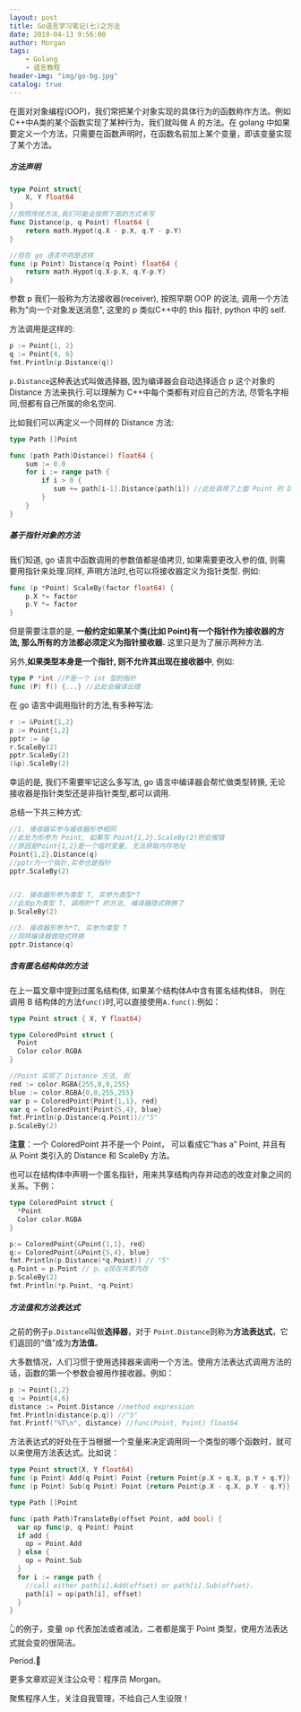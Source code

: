 ```yaml
---
layout: post
title: Go语言学习笔记(七)之方法
date: 2019-04-13 9:56:00
author: Morgan
tags: 
    - Golang
    - 语言教程
header-img: "img/go-bg.jpg"
catalog: true
---
```


在面对对象编程(OOP)，我们常把某个对象实现的具体行为的函数称作方法。例如 C++中A类的某个函数实现了某种行为，我们就叫做 A 的方法。在 golang 中如果要定义一个方法，只需要在函数声明时，在函数名前加上某个变量，即该变量实现了某个方法。

##### 方法声明

```go
type Point struct{
    X, Y float64
}
//按照传统方法,我们可能会按照下面的方式来写
func Distance(p, q Point) float64 {
    return math.Hypot(q.X - p.X, q.Y - p.Y)
}

//但在 go 语言中则是这样
func (p Point) Distance(q Point) float64 {
	return math.Hypot(q.X-p.X, q.Y-p.Y)
}
```

参数 p 我们一般称为方法接收器(receiver), 按照早期 OOP 的说法, 调用一个方法称为"向一个对象发送消息", 这里的 p 类似C++中的 this 指针, python 中的 self.

方法调用是这样的:

```go
p := Point{1, 2}
q := Point{4, 6}
fmt.Println(p.Distance(q))
```

`p.Distance`这种表达式叫做选择器, 因为编译器会自动选择适合 p 这个对象的 Distance 方法来执行.可以理解为 C++中每个类都有对应自己的方法, 尽管名字相同,但都有自己所属的命名空间.

比如我们可以再定义一个同样的 Distance 方法:

```go
type Path []Point

func (path Path)Distance() float64 {
    sum := 0.0
    for i := range path {
        if i > 0 {
           sum += path[i-1].Distance(path[i]) //此处调用了上面 Point 的 Distance 方法
        }
    }
}
```

##### 基于指针对象的方法

我们知道, go 语言中函数调用的参数值都是值拷贝, 如果需要更改入参的值, 则需要用指针来处理.同样, 声明方法时,也可以将接收器定义为指针类型. 例如:

```go
func (p *Point) ScaleBy(factor float64) {
    p.X *= factor
    p.Y *= factor
}
```

 但是需要注意的是, **一般约定如果某个类(比如 Point)有一个指针作为接收器的方法, 那么所有的方法都必须定义为指针接收器.** 这里只是为了展示两种方法.

另外,**如果类型本身是一个指针, 则不允许其出现在接收器中**, 例如:

```go
type P *int //P是一个 int 型的指针
func (P) f() {...} //此处会编译出错
```

在 go 语言中调用指针的方法,有多种写法:

```go
r := &Point{1,2}
p := Point{1,2}
pptr := &p
r.ScaleBy(2)
pptr.ScaleBy(2)
(&p).ScaleBy(2)
```

幸运的是, 我们不需要牢记这么多写法, go 语言中编译器会帮忙做类型转换, 无论接收器是指针类型还是非指针类型,都可以调用.

总结一下共三种方式:

```go
//1. 接收器实参与接收器形参相同
//此处为形参为 Point, 如果写 Point{1,2}.ScaleBy(2)则会报错
//原因是Point{1,2}是一个临时变量, 无法获取内存地址
Point{1,2}.Distance(q) 
//pptr为一个指针,实参也是指针
pptr.ScaleBy(2)


//2. 接收器形参为类型 T, 实参为类型*T
//此处p为类型 T, 调用的*T 的方法, 编译器隐式转换了
p.ScaleBy(2)

//3. 接收器形参为*T, 实参为类型 T
//同样编译器做隐式转换
pptr.Distance(q)
```

##### 含有匿名结构体的方法

在上一篇文章中提到过匿名结构体, 如果某个结构体A中含有匿名结构体B， 则在调用 B 结构体的方法`func()`时,可以直接使用`A.func()`.例如：

```go
type Point struct { X, Y float64}

type ColoredPoint struct {
  Point
  Color color.RGBA
}

//Point 实现了 Distance 方法, 则
red := color.RGBA{255,0,0,255}
blue := color.RGBA{0,0,255,255}
var p = ColoredPoint{Point{1,1}, red}
var q = ColoredPoint{Point{5,4}, blue}
fmt.Println(p.Distance(q.Point))//"5"
p.ScaleBy(2)
```

**注意**：一个 ColoredPoint 并不是一个 Point， 可以看成它“has a” Point, 并且有从 Point 类引入的 Distance 和 ScaleBy 方法。

也可以在结构体中声明一个匿名指针，用来共享结构内存并动态的改变对象之间的关系。下例：

```go
type ColoredPoint struct {
  *Point
  Color color.RGBA
}

p:= ColoredPoint{&Point{1,1}, red}
q:= ColoredPoint{&Point{5,4}, blue}
fmt.Println(p.Distance(*q.Point)) // "5"
q.Point = p.Point // p、q现在共享内存
p.ScaleBy(2)
fmt.Println(*p.Point, *q.Point)
```

##### 方法值和方法表达式

之前的例子`p.Distance`叫做**选择器**，对于 `Point.Distance`则称为**方法表达式**，它们返回的“值”成为**方法值**。

大多数情况，人们习惯于使用选择器来调用一个方法。使用方法表达式调用方法的话，函数的第一个参数会被用作接收器。例如：

```go
p := Point{1,2}
q := Point{4,6}
distance := Point.Distance //method expression
fmt.Println(distance(p,q)) //"5"
fmt.Printf("%T\n", distance) //func(Point, Point) float64
```

方法表达式的好处在于当根据一个变量来决定调用同一个类型的哪个函数时，就可以来使用方法表达式。比如说：

```go
type Point struct{X, Y float64}
func (p Point) Add(q Point) Point {return Point{p.X + q.X, p.Y + q.Y}}
func (p Point) Sub(q Point) Point {return Point{p.X - q.X, p.Y - q.Y}}

type Path []Point

func (path Path)TranslateBy(offset Point, add bool) {
  var op func(p, q Point) Point
  if add {
    op = Point.Add
  } else {
    op = Point.Sub
  }
  for i := range path {
    //call either path[i].Add(offset) or path[i].Sub(offset).
    path[i] = op(path[i], offset)
  }
}
```

👆的例子，变量 op 代表加法或者减法，二者都是属于 Point 类型，使用方法表达式就会变的很简洁。

Period.🤔

更多文章欢迎关注公众号：程序员 Morgan。

聚焦程序人生，关注自我管理，不给自己人生设限！